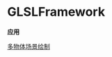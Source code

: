 # GLSLFramework

**应用**

[多物体场景绘制][3]






[3]: https://www.vertexshaderart.com/art/cMSxxdiL7gecfonqz

